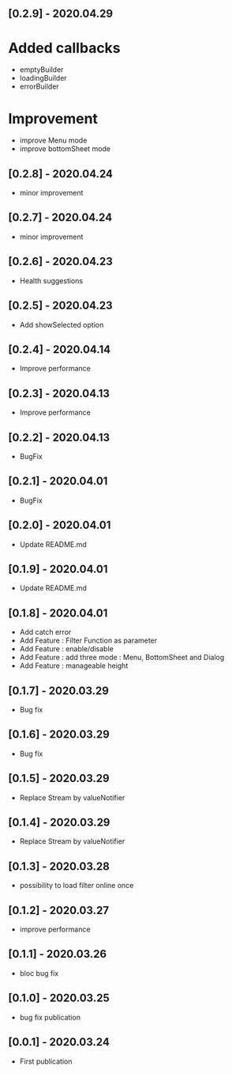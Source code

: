 ## [0.2.9] - 2020.04.29
# Added callbacks
* emptyBuilder
* loadingBuilder
* errorBuilder
# Improvement
* improve Menu mode
* improve bottomSheet mode

## [0.2.8] - 2020.04.24
* minor improvement

## [0.2.7] - 2020.04.24
* minor improvement

## [0.2.6] - 2020.04.23
* Health suggestions

## [0.2.5] - 2020.04.23
* Add showSelected option

## [0.2.4] - 2020.04.14
* Improve performance

## [0.2.3] - 2020.04.13
* Improve performance

## [0.2.2] - 2020.04.13
* BugFix

## [0.2.1] - 2020.04.01
* BugFix

## [0.2.0] - 2020.04.01
* Update README.md

## [0.1.9] - 2020.04.01
* Update README.md

## [0.1.8] - 2020.04.01
* Add catch error
* Add Feature : Filter Function as parameter
* Add Feature : enable/disable
* Add Feature : add three mode : Menu, BottomSheet and Dialog
* Add Feature : manageable height

## [0.1.7] - 2020.03.29
* Bug fix

## [0.1.6] - 2020.03.29
* Bug fix

## [0.1.5] - 2020.03.29
* Replace Stream by valueNotifier

## [0.1.4] - 2020.03.29
* Replace Stream by valueNotifier

## [0.1.3] - 2020.03.28
* possibility to load filter online once

## [0.1.2] - 2020.03.27
* improve performance

## [0.1.1] - 2020.03.26
* bloc bug fix

## [0.1.0] - 2020.03.25
* bug fix publication

## [0.0.1] - 2020.03.24
* First publication
